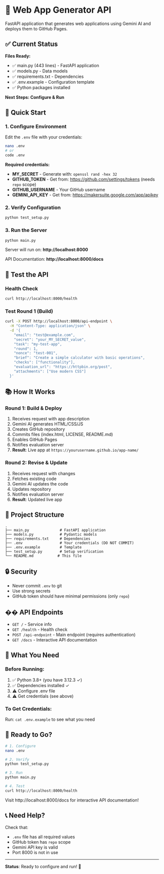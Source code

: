 # 🚀 Web App Generator API

FastAPI application that generates web applications using Gemini AI and deploys them to GitHub Pages.

## ✅ Current Status

**Files Ready:**
- ✅ main.py (443 lines) - FastAPI application
- ✅ models.py - Data models
- ✅ requirements.txt - Dependencies
- ✅ .env.example - Configuration template
- ✅ Python packages installed

**Next Steps: Configure & Run**

## 🔧 Quick Start

### 1. Configure Environment

Edit the `.env` file with your credentials:

```bash
nano .env
# or
code .env
```

**Required credentials:**

- **MY_SECRET** - Generate with: `openssl rand -hex 32`
- **GITHUB_TOKEN** - Get from: https://github.com/settings/tokens (needs `repo` scope)
- **GITHUB_USERNAME** - Your GitHub username
- **GEMINI_API_KEY** - Get from: https://makersuite.google.com/app/apikey

### 2. Verify Configuration

```bash
python test_setup.py
```

### 3. Run the Server

```bash
python main.py
```

Server will run on: **http://localhost:8000**

API Documentation: **http://localhost:8000/docs**

## 🧪 Test the API

### Health Check
```bash
curl http://localhost:8000/health
```

### Test Round 1 (Build)
```bash
curl -X POST http://localhost:8000/api-endpoint \
  -H "Content-Type: application/json" \
  -d '{
    "email": "test@example.com",
    "secret": "your_MY_SECRET_value",
    "task": "my-test-app",
    "round": 1,
    "nonce": "test-001",
    "brief": "Create a simple calculator with basic operations",
    "checks": ["functionality"],
    "evaluation_url": "https://httpbin.org/post",
    "attachments": ["Use modern CSS"]
  }'
```

## 📚 How It Works

### Round 1: Build & Deploy
1. Receives request with app description
2. Gemini AI generates HTML/CSS/JS
3. Creates GitHub repository
4. Commits files (index.html, LICENSE, README.md)
5. Enables GitHub Pages
6. Notifies evaluation server
7. **Result**: Live app at `https://yourusername.github.io/app-name/`

### Round 2: Revise & Update
1. Receives request with changes
2. Fetches existing code
3. Gemini AI updates the code
4. Updates repository
5. Notifies evaluation server
6. **Result**: Updated live app

## 📁 Project Structure

```
.
├── main.py              # FastAPI application
├── models.py            # Pydantic models
├── requirements.txt     # Dependencies
├── .env                 # Your credentials (DO NOT COMMIT)
├── .env.example         # Template
├── test_setup.py        # Setup verification
└── README.md           # This file
```

## 🔒 Security

- Never commit `.env` to git
- Use strong secrets
- GitHub token should have minimal permissions (only `repo`)

## �� API Endpoints

- `GET /` - Service info
- `GET /health` - Health check
- `POST /api-endpoint` - Main endpoint (requires authentication)
- `GET /docs` - Interactive API documentation

## 🎯 What You Need

### Before Running:
1. ✅ Python 3.8+ (you have 3.12.3 ✓)
2. ✅ Dependencies installed ✓
3. ⚠️  Configure .env file
4. ⚠️  Get credentials (see above)

### To Get Credentials:
Run: `cat .env.example` to see what you need

## 🚀 Ready to Go?

```bash
# 1. Configure
nano .env

# 2. Verify
python test_setup.py

# 3. Run
python main.py

# 4. Test
curl http://localhost:8000/health
```

Visit http://localhost:8000/docs for interactive API documentation!

## 📞 Need Help?

Check that:
- `.env` file has all required values
- GitHub token has `repo` scope
- Gemini API key is valid
- Port 8000 is not in use

---

**Status**: Ready to configure and run! 🎉
